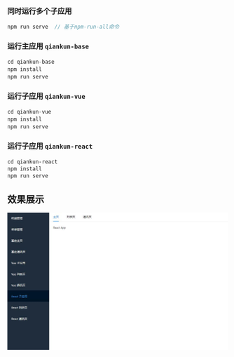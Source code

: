 ### 同时运行多个子应用

```javascript
npm run serve  // 基于npm-run-all命令
```



### 运行主应用 ```qiankun-base```

```javascript
cd qiankun-base
npm install
npm run serve
```



### 运行子应用 ```qiankun-vue```

```javascript
cd qiankun-vue
npm install
npm run serve
```



### 运行子应用 ```qiankun-react```

```
cd qiankun-react
npm install
npm run serve
```



## 效果展示


![base](./doc/img/react.jpg)
